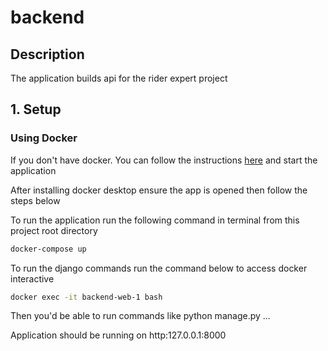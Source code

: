 # backend


## Description
The application builds api for the rider expert project
## 1. Setup

### Using Docker

If you don't have docker. You can follow the instructions [here](https://docs.docker.com/engine/install/) and start the application

After installing docker desktop ensure the app is opened then follow the steps below

To run the application run the following command in terminal from this project root directory

```sh
docker-compose up
```

To run the django commands run the command below to access docker interactive

```sh
docker exec -it backend-web-1 bash 
```

Then you'd be  able to run commands like python manage.py ...

Application should be running on http:127.0.0.1:8000